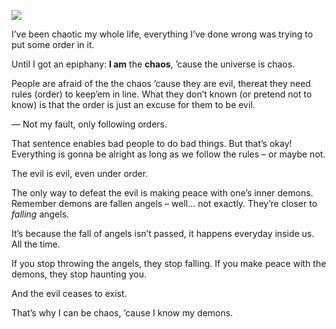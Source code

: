 ![](//cacilhas.info/img/iwa.png)

I’ve been chaotic my whole life, everything I’ve done wrong was trying to put some order in it.

Until I got an epiphany: **I am** the **chaos**, ’cause the universe is chaos.

People are afraid of the the chaos ’cause they are evil, thereat they need rules (order) to keep’em in line. What they don’t known (or pretend not to know) is that the order is just an excuse for them to be evil.

— Not my fault, only following orders.

That sentence enables bad people to do bad things. But that’s okay! Everything is gonna be alright as long as we follow the rules – or maybe not.

The evil is evil, even under order.

The only way to defeat the evil is making peace with one’s inner demons. Remember demons are fallen angels – well… not exactly. They’re closer to _falling_ angels.

It’s because the fall of angels isn’t passed, it happens everyday inside us. All the time.

If you stop throwing the angels, they stop falling. If you make peace with the demons, they stop haunting you.

And the evil ceases to exist.

That’s why I can be chaos, ’cause I know my demons.
